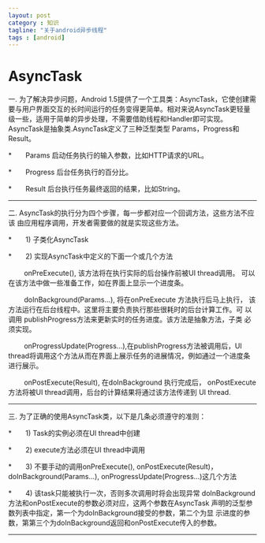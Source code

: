 ```yaml
---
layout: post
category : 知识
tagline: "关于android异步线程"
tags : [android]
---
```


# AsyncTask #

一. 为了解决异步问题，Android 1.5提供了一个工具类：AsyncTask，它使创建需要与用户界面交互的长时间运行的任务变得更简单。相对来说AsyncTask更轻量级一些，适用于简单的异步处理，不需要借助线程和Handler即可实现。
AsyncTask是抽象类.AsyncTask定义了三种泛型类型 Params，Progress和Result。

*　　Params 启动任务执行的输入参数，比如HTTP请求的URL。

*　　Progress 后台任务执行的百分比。

*　　Result 后台执行任务最终返回的结果，比如String。

-------------------------------------------------------------------------------

二. AsyncTask的执行分为四个步骤，每一步都对应一个回调方法，这些方法不应该
由应用程序调用，开发者需要做的就是实现这些方法。

*　　1) 子类化AsyncTask

*　　2) 实现AsyncTask中定义的下面一个或几个方法

　　   onPreExecute(), 该方法将在执行实际的后台操作前被UI thread调用。
可以在该方法中做一些准备工作，如在界面上显示一个进度条。

　　  doInBackground(Params...), 将在onPreExecute 方法执行后马上执行，
该方法运行在后台线程中。这里将主要负责执行那些很耗时的后台计算工作。可
以调用 publishProgress方法来更新实时的任务进度。该方法是抽象方法，子类
必须实现。

　　  onProgressUpdate(Progress...),在publishProgress方法被调用后，UI
thread将调用这个方法从而在界面上展示任务的进展情况，例如通过一个进度条
进行展示。

　　  onPostExecute(Result), 在doInBackground 执行完成后，
onPostExecute 方法将被UI thread调用，后台的计算结果将通过该方法传递到
UI thread.

-------------------------------------------------------------------------------

三.  为了正确的使用AsyncTask类，以下是几条必须遵守的准则：
  
*　　1) Task的实例必须在UI thread中创建

*　　2) execute方法必须在UI thread中调用

*　　3) 不要手动的调用onPreExecute(), onPostExecute(Result)，
 doInBackground(Params...), onProgressUpdate(Progress...)这几个方法
 
*　　4) 该task只能被执行一次，否则多次调用时将会出现异常
doInBackground方法和onPostExecute的参数必须对应，这两个参数在AsyncTask
声明的泛型参数列表中指定，第一个为doInBackground接受的参数，第二个为显
示进度的参数，第第三个为doInBackground返回和onPostExecute传入的参数。

-------------------------------------------------------------------------------